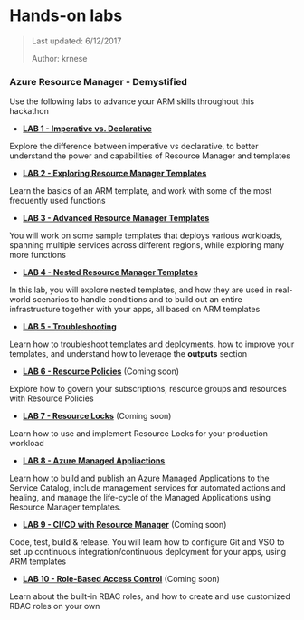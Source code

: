 # Hands-on labs
>Last updated: 6/12/2017
>
>Author: krnese

### Azure Resource Manager - Demystified

Use the following labs to advance your ARM skills throughout this hackathon

* [**LAB 1 - Imperative vs. Declarative**](./lab-1.md)

Explore the difference between imperative vs declarative, to better understand the power and capabilities of Resource Manager and templates

* [**LAB 2 - Exploring Resource Manager Templates**](./lab-2.md)

Learn the basics of an ARM template, and work with some of the most frequently used functions

* [**LAB 3 - Advanced Resource Manager Templates**](./lab-3.md)

You will work on some sample templates that deploys various workloads, spanning multiple services across different regions, while exploring many more functions

* [**LAB 4 - Nested Resource Manager Templates**](./lab-4.md)

In this lab, you will explore nested templates, and how they are used in real-world scenarios to handle conditions and to build out an entire infrastructure together with your apps, all based on ARM templates

* [**LAB 5 - Troubleshooting**](./lab-5.md)

Learn how to troubleshoot templates and deployments, how to improve your templates, and understand how to leverage the **outputs** section

* [**LAB 6 - Resource Policies**](./lab-6.md) (Coming soon)

Explore how to govern your subscriptions, resource groups and resources with Resource Policies

* [**LAB 7 - Resource Locks**](./lab-7.md) (Coming soon)

Learn how to use and implement Resource Locks for your production workload

* [**LAB 8 - Azure Managed Appliactions**](./lab-8.md)

Learn how to build and publish an Azure Managed Applications to the Service Catalog, include management services for automated actions and healing, and manage the life-cycle of the Managed Applications using Resource Manager templates.

* [**LAB 9 - CI/CD with Resource Manager**](./lab-9.md) (Coming soon)

Code, test, build & release. You will learn how to configure Git and VSO to set up continuous integration/continuous deployment for your apps, using ARM templates

* [**LAB 10 - Role-Based Access Control**](./lab-10.md) (Coming soon)

Learn about the built-in RBAC roles, and how to create and use customized RBAC roles on your own